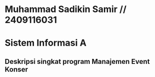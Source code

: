 # Muhammad Sadikin Samir // 2409116031
# Sistem Informasi A


## Deskripsi singkat program Manajemen Event Konser
